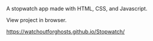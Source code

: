 A stopwatch app made with HTML, CSS, and Javascript.

View project in browser.

https://watchoutforghosts.github.io/Stopwatch/
